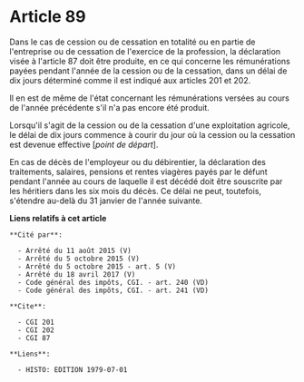 # Article 89

Dans le cas de cession ou de cessation en totalité ou en partie de l'entreprise ou de cessation de l'exercice de la
profession, la déclaration visée à l'article 87 doit être produite, en ce qui concerne les rémunérations payées pendant
l'année de la cession ou de la cessation, dans un délai de dix jours déterminé comme il est indiqué aux articles 201 et 202.

Il en est de même de l'état concernant les rémunérations versées au cours de l'année précédente s'il n'a pas encore été
produit.

Lorsqu'il s'agit de la cession ou de la cessation d'une exploitation agricole, le délai de dix jours commence à courir du
jour où la cession ou la cessation est devenue effective [*point de départ*].

En cas de décès de l'employeur ou du débirentier, la déclaration des traitements, salaires, pensions et rentes viagères payés
par le défunt pendant l'année au cours de laquelle il est décédé doit être souscrite par les héritiers dans les six mois du
décès. Ce délai ne peut, toutefois, s'étendre au-delà du 31 janvier de l'année suivante.

**Liens relatifs à cet article**

	**Cité par**:

	  - Arrêté du 11 août 2015 (V)
	  - Arrêté du 5 octobre 2015 (V)
	  - Arrêté du 5 octobre 2015 - art. 5 (V)
	  - Arrêté du 18 avril 2017 (V)
	  - Code général des impôts, CGI. - art. 240 (VD)
	  - Code général des impôts, CGI. - art. 241 (VD)

	**Cite**:

	  - CGI 201
	  - CGI 202
	  - CGI 87

	**Liens**:

	  - HISTO: EDITION 1979-07-01
